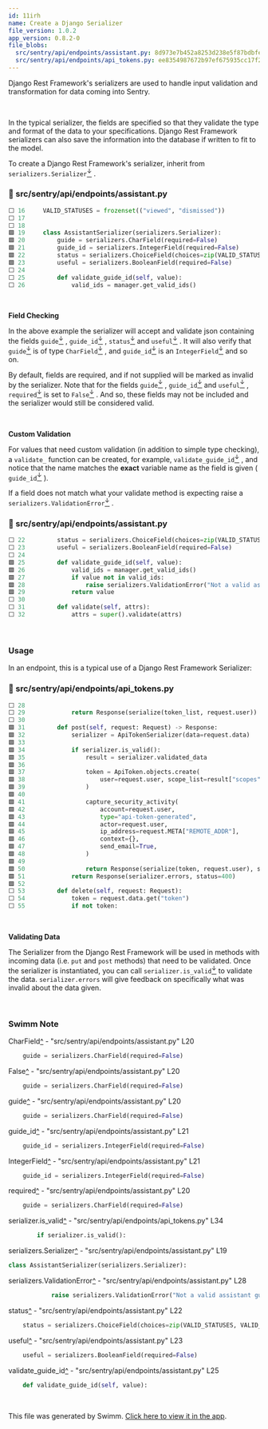```yaml
---
id: 11irh
name: Create a Django Serializer
file_version: 1.0.2
app_version: 0.8.2-0
file_blobs:
  src/sentry/api/endpoints/assistant.py: 8d973e7b452a8253d238e5f87bdbfe3bc6245459
  src/sentry/api/endpoints/api_tokens.py: ee8354987672b97ef675935cc17f20659c6c08de
---
```


Django Rest Framework's serializers are used to handle input validation and transformation for data coming into Sentry.

<br/>

In the typical serializer, the fields are specified so that they validate the type and format of the data to your specifications. Django Rest Framework serializers can also save the information into the database if written to fit to the model.

To create a Django Rest Framework's serializer, inherit from `serializers.Serializer`[<sup id="2neiGO">↓</sup>](#f-2neiGO) .
<!-- NOTE-swimm-snippet: the lines below link your snippet to Swimm -->
### 📄 src/sentry/api/endpoints/assistant.py
```python
⬜ 16     VALID_STATUSES = frozenset(("viewed", "dismissed"))
⬜ 17     
⬜ 18     
🟩 19     class AssistantSerializer(serializers.Serializer):
🟩 20         guide = serializers.CharField(required=False)
🟩 21         guide_id = serializers.IntegerField(required=False)
🟩 22         status = serializers.ChoiceField(choices=zip(VALID_STATUSES, VALID_STATUSES))
🟩 23         useful = serializers.BooleanField(required=False)
⬜ 24     
⬜ 25         def validate_guide_id(self, value):
⬜ 26             valid_ids = manager.get_valid_ids()
```

<br/>

**Field Checking**

In the above example the serializer will accept and validate json containing the fields `guide`[<sup id="1jWbot">↓</sup>](#f-1jWbot) , `guide_id`[<sup id="Z22JlgL">↓</sup>](#f-Z22JlgL) , `status`[<sup id="ZxGNmk">↓</sup>](#f-ZxGNmk) and `useful`[<sup id="Z2sPz6l">↓</sup>](#f-Z2sPz6l) . It will also verify that `guide`[<sup id="1jWbot">↓</sup>](#f-1jWbot) is of type `CharField`[<sup id="1yQWVg">↓</sup>](#f-1yQWVg) , and `guide_id`[<sup id="Z22JlgL">↓</sup>](#f-Z22JlgL) is an `IntegerField`[<sup id="Z1xUsfi">↓</sup>](#f-Z1xUsfi) and so on.

By default, fields are required, and if not supplied will be marked as invalid by the serializer. Note that for the fields `guide`[<sup id="1jWbot">↓</sup>](#f-1jWbot) , `guide_id`[<sup id="Z22JlgL">↓</sup>](#f-Z22JlgL) and `useful`[<sup id="Z2sPz6l">↓</sup>](#f-Z2sPz6l) , `required`[<sup id="1W3QWH">↓</sup>](#f-1W3QWH) is set to `False`[<sup id="Z2hArRW">↓</sup>](#f-Z2hArRW) . And so, these fields may not be included and the serializer would still be considered valid.

<br/>

**Custom Validation**

For values that need custom validation (in addition to simple type checking), a `validate_` function can be created, for example, `validate_guide_id`[<sup id="Z2iV8bS">↓</sup>](#f-Z2iV8bS) , and notice that the name matches the **exact** variable name as the field is given ( `guide_id`[<sup id="Z22JlgL">↓</sup>](#f-Z22JlgL) ).

If a field does not match what your validate method is expecting raise a `serializers.ValidationError`[<sup id="1N10gV">↓</sup>](#f-1N10gV) .
<!-- NOTE-swimm-snippet: the lines below link your snippet to Swimm -->
### 📄 src/sentry/api/endpoints/assistant.py
```python
⬜ 22         status = serializers.ChoiceField(choices=zip(VALID_STATUSES, VALID_STATUSES))
⬜ 23         useful = serializers.BooleanField(required=False)
⬜ 24     
🟩 25         def validate_guide_id(self, value):
🟩 26             valid_ids = manager.get_valid_ids()
🟩 27             if value not in valid_ids:
🟩 28                 raise serializers.ValidationError("Not a valid assistant guide_id")
🟩 29             return value
⬜ 30     
⬜ 31         def validate(self, attrs):
⬜ 32             attrs = super().validate(attrs)
```

<br/>

### Usage

In an endpoint, this is a typical use of a Django Rest Framework Serializer:
<!-- NOTE-swimm-snippet: the lines below link your snippet to Swimm -->
### 📄 src/sentry/api/endpoints/api_tokens.py
```python
⬜ 28     
⬜ 29             return Response(serialize(token_list, request.user))
⬜ 30     
🟩 31         def post(self, request: Request) -> Response:
🟩 32             serializer = ApiTokenSerializer(data=request.data)
🟩 33     
🟩 34             if serializer.is_valid():
🟩 35                 result = serializer.validated_data
🟩 36     
🟩 37                 token = ApiToken.objects.create(
🟩 38                     user=request.user, scope_list=result["scopes"], refresh_token=None, expires_at=None
🟩 39                 )
🟩 40     
🟩 41                 capture_security_activity(
🟩 42                     account=request.user,
🟩 43                     type="api-token-generated",
🟩 44                     actor=request.user,
🟩 45                     ip_address=request.META["REMOTE_ADDR"],
🟩 46                     context={},
🟩 47                     send_email=True,
🟩 48                 )
🟩 49     
🟩 50                 return Response(serialize(token, request.user), status=201)
🟩 51             return Response(serializer.errors, status=400)
🟩 52     
⬜ 53         def delete(self, request: Request):
⬜ 54             token = request.data.get("token")
⬜ 55             if not token:
```

<br/>

**Validating Data**

The Serializer from the Django Rest Framework will be used in methods with incoming data (i.e. `put` and `post` methods) that need to be validated. Once the serializer is instantiated, you can call `serializer.is_valid`[<sup id="iJd6r">↓</sup>](#f-iJd6r) to validate the data. `serializer.errors` will give feedback on specifically what was invalid about the data given.

<br/>

<!-- THIS IS AN AUTOGENERATED SECTION. DO NOT EDIT THIS SECTION DIRECTLY -->
### Swimm Note

<span id="f-1yQWVg">CharField</span>[^](#1yQWVg) - "src/sentry/api/endpoints/assistant.py" L20
```python
    guide = serializers.CharField(required=False)
```

<span id="f-Z2hArRW">False</span>[^](#Z2hArRW) - "src/sentry/api/endpoints/assistant.py" L20
```python
    guide = serializers.CharField(required=False)
```

<span id="f-1jWbot">guide</span>[^](#1jWbot) - "src/sentry/api/endpoints/assistant.py" L20
```python
    guide = serializers.CharField(required=False)
```

<span id="f-Z22JlgL">guide_id</span>[^](#Z22JlgL) - "src/sentry/api/endpoints/assistant.py" L21
```python
    guide_id = serializers.IntegerField(required=False)
```

<span id="f-Z1xUsfi">IntegerField</span>[^](#Z1xUsfi) - "src/sentry/api/endpoints/assistant.py" L21
```python
    guide_id = serializers.IntegerField(required=False)
```

<span id="f-1W3QWH">required</span>[^](#1W3QWH) - "src/sentry/api/endpoints/assistant.py" L20
```python
    guide = serializers.CharField(required=False)
```

<span id="f-iJd6r">serializer.is_valid</span>[^](#iJd6r) - "src/sentry/api/endpoints/api_tokens.py" L34
```python
        if serializer.is_valid():
```

<span id="f-2neiGO">serializers.Serializer</span>[^](#2neiGO) - "src/sentry/api/endpoints/assistant.py" L19
```python
class AssistantSerializer(serializers.Serializer):
```

<span id="f-1N10gV">serializers.ValidationError</span>[^](#1N10gV) - "src/sentry/api/endpoints/assistant.py" L28
```python
            raise serializers.ValidationError("Not a valid assistant guide_id")
```

<span id="f-ZxGNmk">status</span>[^](#ZxGNmk) - "src/sentry/api/endpoints/assistant.py" L22
```python
    status = serializers.ChoiceField(choices=zip(VALID_STATUSES, VALID_STATUSES))
```

<span id="f-Z2sPz6l">useful</span>[^](#Z2sPz6l) - "src/sentry/api/endpoints/assistant.py" L23
```python
    useful = serializers.BooleanField(required=False)
```

<span id="f-Z2iV8bS">validate_guide_id</span>[^](#Z2iV8bS) - "src/sentry/api/endpoints/assistant.py" L25
```python
    def validate_guide_id(self, value):
```

<br/>

This file was generated by Swimm. [Click here to view it in the app](https://app.swimm.io/repos/Z2l0aHViJTNBJTNBc2VudHJ5JTNBJTNBc3dpbW1pbw==/docs/11irh).